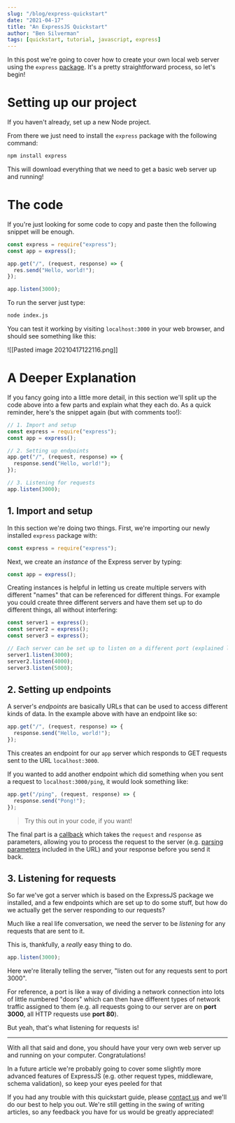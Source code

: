 ```yaml
---
slug: "/blog/express-quickstart"
date: "2021-04-17"
title: "An ExpressJS Quickstart"
author: "Ben Silverman"
tags: [quickstart, tutorial, javascript, express]
---
```


In this post we're going to cover how to create your own local web server using the `express` [package](https://npmjs.com/express). It's a pretty straightforward process, so let's begin!

# Setting up our project

If you haven't already, set up a new Node project.

From there we just need to install the `express` package with the following command:

```bash
npm install express
```

This will download everything that we need to get a basic web server up and running!

# The code

If you're just looking for some code to copy and paste then the following snippet will be enough.

```js:title=index.js
const express = require("express");
const app = express();

app.get("/", (request, response) => {
  res.send("Hello, world!");
});

app.listen(3000);
```

To run the server just type:

```bash
node index.js
```

You can test it working by visiting `localhost:3000` in your web browser, and should see something like this:

![[Pasted image 20210417122116.png]]

# A Deeper Explanation

If you fancy going into a little more detail, in this section we'll split up the code above into a few parts and explain what they each do. As a quick reminder, here's the snippet again (but with comments too!):

```js:title=index.js
// 1. Import and setup
const express = require("express");
const app = express();

// 2. Setting up endpoints
app.get("/", (request, response) => {
  response.send("Hello, world!");
});

// 3. Listening for requests
app.listen(3000);
```

## 1. Import and setup

In this section we're doing two things. First, we're importing our newly installed `express` package with:

```js
const express = require("express");
```

Next, we create an _instance_ of the Express server by typing:

```js
const app = express();
```

Creating instances is helpful in letting us create multiple servers with different "names" that can be referenced for different things. For example you could create three different servers and have them set up to do different things, all without interfering:

```js
const server1 = express();
const server2 = express();
const server3 = express();

// Each server can be set up to listen on a different port (explained later on) and won't interfere with each other.
server1.listen(3000);
server2.listen(4000);
server3.listen(5000);
```

## 2. Setting up endpoints

A server's _endpoints_ are basically URLs that can be used to access different kinds of data. In the example above with have an endpoint like so:

```js
app.get("/", (request, response) => {
  response.send("Hello, world!");
});
```

This creates an endpoint for our `app` server which responds to GET requests sent to the URL `localhost:3000`.

If you wanted to add another endpoint which did something when you sent a request to `localhost:3000/ping`, it would look something like:

```js
app.get("/ping", (request, response) => {
  response.send("Pong!");
});
```

> Try this out in your code, if you want!

The final part is a [callback](https://www.javascripttutorial.net/javascript-callback/) which takes the `request` and `response` as parameters, allowing you to process the request to the server (e.g. [parsing parameters](https://masteringjs.io/tutorials/express/params) included in the URL) and your response before you send it back.

## 3. Listening for requests

So far we've got a server which is based on the ExpressJS package we installed, and a few endpoints which are set up to do some stuff, but how do we actually get the server responding to our requests?

Much like a real life conversation, we need the server to be _listening_ for any requests that are sent to it.

This is, thankfully, a _really_ easy thing to do.

```js
app.listen(3000);
```

Here we're literally telling the server, "listen out for any requests sent to port 3000".

For reference, a port is like a way of dividing a network connection into lots of little numbered "doors" which can then have different types of network traffic assigned to them (e.g. all requests going to our server are on **port 3000**, all HTTP requests use **port 80**).

But yeah, that's what listening for requests is!

---

With all that said and done, you should have your very own web server up and running on your computer. Congratulations!

In a future article we're probably going to cover some slightly more advanced features of ExpressJS (e.g. other request types, middleware, schema validation), so keep your eyes peeled for that

If you had any trouble with this quickstart guide, please [contact us](/contact/) and we'll do our best to help you out. We're still getting in the swing of writing articles, so any feedback you have for us would be greatly appreciated!
